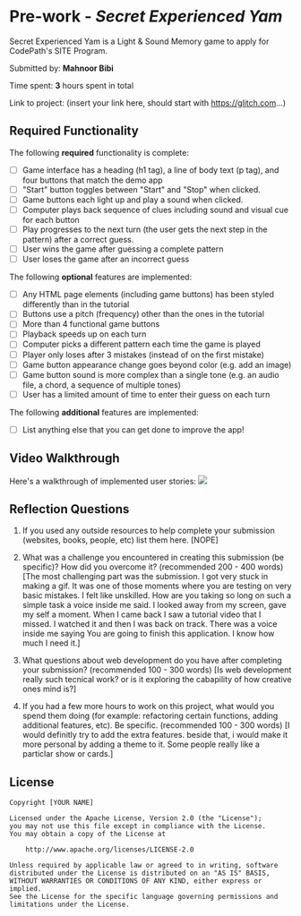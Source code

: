 # Pre-work - *Secret Experienced Yam*

Secret Experienced Yam is a Light & Sound Memory game to apply for CodePath's SITE Program. 

Submitted by: **Mahnoor Bibi**

Time spent: **3** hours spent in total

Link to project: (insert your link here, should start with https://glitch.com...)

## Required Functionality

The following **required** functionality is complete:

* [ ] Game interface has a heading (h1 tag), a line of body text (p tag), and four buttons that match the demo app
* [ ] "Start" button toggles between "Start" and "Stop" when clicked. 
* [ ] Game buttons each light up and play a sound when clicked. 
* [ ] Computer plays back sequence of clues including sound and visual cue for each button
* [ ] Play progresses to the next turn (the user gets the next step in the pattern) after a correct guess. 
* [ ] User wins the game after guessing a complete pattern
* [ ] User loses the game after an incorrect guess

The following **optional** features are implemented:

* [ ] Any HTML page elements (including game buttons) has been styled differently than in the tutorial
* [ ] Buttons use a pitch (frequency) other than the ones in the tutorial
* [ ] More than 4 functional game buttons
* [ ] Playback speeds up on each turn
* [ ] Computer picks a different pattern each time the game is played
* [ ] Player only loses after 3 mistakes (instead of on the first mistake)
* [ ] Game button appearance change goes beyond color (e.g. add an image)
* [ ] Game button sound is more complex than a single tone (e.g. an audio file, a chord, a sequence of multiple tones)
* [ ] User has a limited amount of time to enter their guess on each turn

The following **additional** features are implemented:

- [ ] List anything else that you can get done to improve the app!

## Video Walkthrough

Here's a walkthrough of implemented user stories:
![](your-link-here)


## Reflection Questions
1. If you used any outside resources to help complete your submission (websites, books, people, etc) list them here. 
[NOPE]

2. What was a challenge you encountered in creating this submission (be specific)? How did you overcome it? (recommended 200 - 400 words) 
[The most challenging part was the submission. I got very stuck in making a gif. It was one of those moments where you are testing on very basic mistakes. I felt like unskilled. How are you 
taking so long on such a simple task a voice inside me said. I looked away from my screen, gave my self a moment. When I came back I saw a tutorial video that I missed. I watched it and then I was
back on track. There was a voice inside me saying You are going to finish this application. I know how much I need it.]

3. What questions about web development do you have after completing your submission? (recommended 100 - 300 words) 
[Is web development really such tecnical work? or is it exploring the cabapility of how creative ones mind is?]

4. If you had a few more hours to work on this project, what would you spend them doing (for example: refactoring certain functions, adding additional features, etc). Be specific. (recommended 100 - 300 words) 
[I would definitly try to add the extra features. beside that, i would make it more personal by adding a theme to it. Some people really like a particlar show or cards.]



## License

    Copyright [YOUR NAME]

    Licensed under the Apache License, Version 2.0 (the "License");
    you may not use this file except in compliance with the License.
    You may obtain a copy of the License at

        http://www.apache.org/licenses/LICENSE-2.0

    Unless required by applicable law or agreed to in writing, software
    distributed under the License is distributed on an "AS IS" BASIS,
    WITHOUT WARRANTIES OR CONDITIONS OF ANY KIND, either express or implied.
    See the License for the specific language governing permissions and
    limitations under the License.
